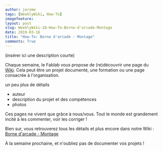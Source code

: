 ```yaml
---
author: jerome
tags: [WeeklyWiki, How-To]
imagefeature:
layout: post
slug: WeeklyWiki-18-How-To-Borne-d'arcade-Montage
date: 2019-03-16
title: "How-To: Borne d'arcade - Montage"
comments: True
---
```


(insérer ici une description courte)

Chaque semaine, le Fablab vous propose de (re)découvrir une page du [Wiki](https://wiki.fablab-lannion.org). Cela peut être un projet documenté, une formation ou une page consacrée à l'organisation.

un peu plus de détails
* auteur
* description du projet et des compétences
* photos

Ces pages ne vivent que grâce à nous/vous. Tout le monde est grandement incité à les commenter, voir les corriger !

Bien sur, vous retrouverez tous les détails et plus encore dans notre Wiki : [Borne d'arcade - Montage](https://wiki.fablab-lannion.org/index.php?title=Borne_d%27arcade_-_Montage)

À la semaine prochaine, et n'oubliez pas de documenter vos projets !

